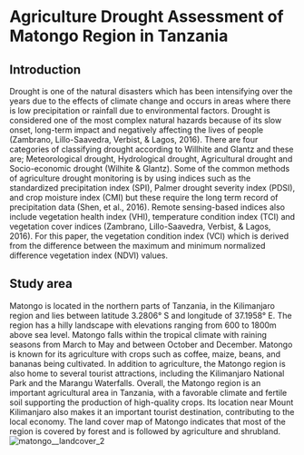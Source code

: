 # Agriculture Drought Assessment of Matongo Region in Tanzania

## Introduction
Drought is one of the natural disasters which has been intensifying over the years due to the effects of climate change and occurs in areas where there is low precipitation or rainfall due to environmental factors. Drought is considered one of the most complex natural hazards because of its slow onset, long-term impact and negatively affecting the lives of people (Zambrano, Lillo-Saavedra, Verbist, & Lagos, 2016). There are four categories of classifying drought according to Willhite and Glantz and these are; Meteorological drought, Hydrological drought, Agricultural drought and Socio-economic drought (Wilhite & Glantz).
Some of the common methods of agriculture drought monitoring is by using indices such as the standardized precipitation index (SPI), Palmer drought severity index (PDSI), and crop moisture index (CMI) but these require the long term record of precipitation data (Shen, et al., 2016). Remote sensing-based indices also include vegetation health index (VHI), temperature condition index (TCI) and vegetation cover indices (Zambrano, Lillo-Saavedra, Verbist, & Lagos, 2016). For this paper, the vegetation condition index (VCI) which is derived from the difference between the maximum and minimum normalized difference vegetation index (NDVI) values.

## Study area
Matongo is located in the northern parts of Tanzania, in the Kilimanjaro region and lies between latitude 3.2806° S and  longitude of 37.1958° E. The region has a hilly landscape with elevations ranging from 600 to 1800m above sea level. Matongo falls within the tropical climate with raining  seasons from March to May and between October and December. Matongo is known for its agriculture with crops such as coffee, maize, beans, and bananas being cultivated. In addition to agriculture, the Matongo region is also home to several tourist attractions, including the Kilimanjaro National Park and the Marangu Waterfalls.
Overall, the Matongo region is an important agricultural area in Tanzania, with a favorable climate and fertile soil supporting the production of high-quality crops. Its location near Mount Kilimanjaro also makes it an important tourist destination, contributing to the local economy. The land cover map of Matongo indicates that most of the region is covered by forest and is followed by agriculture and shrubland.
![matongo__landcover_2](https://user-images.githubusercontent.com/116877317/232340261-6e9928fc-40f3-4bad-940a-81e29a77a33e.png)

